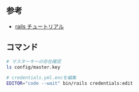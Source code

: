## 参考

- [rails チュートリアル](https://railstutorial.jp/chapters/beginning?version=7.0)

## コマンド

```bash
# マスターキーの存在確認
ls config/master.key

# credentials.yml.encを編集
EDITOR="code --wait" bin/rails credentials:edit
```
